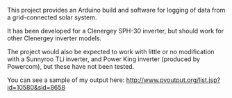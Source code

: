 This project provides an Arduino build and software for logging of data from a grid-connected solar system.

It has been developed for a Clenergey SPH-30 inverter, but should work for other Clenergey inverter models.

The project would also be expected to work with little or no modification with a Sunnyroo TLi inverter, and Power King inverter (produced by Powercom), but these have not been tested.

You can see a sample of my output here: http://www.pvoutput.org/list.jsp?id=10580&sid=8658